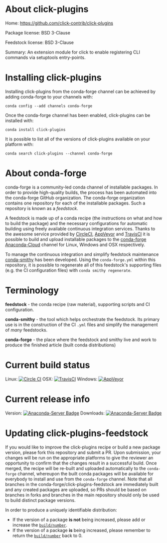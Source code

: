 About click-plugins
===================

Home: https://github.com/click-contrib/click-plugins

Package license: BSD 3-Clause

Feedstock license: BSD 3-Clause

Summary: An extension module for click to enable registering CLI commands via setuptools entry-points.



Installing click-plugins
========================

Installing click-plugins from the conda-forge channel can be achieved by adding conda-forge to your channels with:

```
conda config --add channels conda-forge
```

Once the conda-forge channel has been enabled, click-plugins can be installed with:

```
conda install click-plugins
```

It is possible to list all of the versions of click-plugins available on your platform with:

```
conda search click-plugins --channel conda-forge
```


About conda-forge
=================

conda-forge is a community-led conda channel of installable packages.
In order to provide high-quality builds, the process has been automated into the
conda-forge GitHub organization. The conda-forge organization contains one repository
for each of the installable packages. Such a repository is known as a *feedstock*.

A feedstock is made up of a conda recipe (the instructions on what and how to build
the package) and the necessary configurations for automatic building using freely
available continuous integration services. Thanks to the awesome service provided by
[CircleCI](https://circleci.com/), [AppVeyor](http://www.appveyor.com/)
and [TravisCI](https://travis-ci.org/) it is possible to build and upload installable
packages to the [conda-forge](https://anaconda.org/conda-forge)
[Anaconda-Cloud](http://docs.anaconda.org/) channel for Linux, Windows and OSX respectively.

To manage the continuous integration and simplify feedstock maintenance
[conda-smithy](http://github.com/conda-forge/conda-smithy) has been developed.
Using the ``conda-forge.yml`` within this repository, it is possible to regenerate all of
this feedstock's supporting files (e.g. the CI configuration files) with ``conda smithy regenerate``.


Terminology
===========

**feedstock** - the conda recipe (raw material), supporting scripts and CI configuration.

**conda-smithy** - the tool which helps orchestrate the feedstock.
                   Its primary use is in the construction of the CI ``.yml`` files
                   and simplify the management of *many* feedstocks.

**conda-forge** - the place where the feedstock and smithy live and work to
                  produce the finished article (built conda distributions)

Current build status
====================

Linux: [![Circle CI](https://circleci.com/gh/conda-forge/click-plugins-feedstock.svg?style=shield)](https://circleci.com/gh/conda-forge/click-plugins-feedstock)
OSX: [![TravisCI](https://travis-ci.org/conda-forge/click-plugins-feedstock.svg?branch=master)](https://travis-ci.org/conda-forge/click-plugins-feedstock)
Windows: [![AppVeyor](https://ci.appveyor.com/api/projects/status/github/conda-forge/click-plugins-feedstock?svg=True)](https://ci.appveyor.com/project/conda-forge/click-plugins-feedstock/branch/master)

Current release info
====================
Version: [![Anaconda-Server Badge](https://anaconda.org/conda-forge/click-plugins/badges/version.svg)](https://anaconda.org/conda-forge/click-plugins)
Downloads: [![Anaconda-Server Badge](https://anaconda.org/conda-forge/click-plugins/badges/downloads.svg)](https://anaconda.org/conda-forge/click-plugins)


Updating click-plugins-feedstock
================================

If you would like to improve the click-plugins recipe or build a new
package version, please fork this repository and submit a PR. Upon submission,
your changes will be run on the appropriate platforms to give the reviewer an
opportunity to confirm that the changes result in a successful build. Once
merged, the recipe will be re-built and uploaded automatically to the
`conda-forge` channel, whereupon the built conda packages will be available for
everybody to install and use from the `conda-forge` channel.
Note that all branches in the conda-forge/click-plugins-feedstock are
immediately built and any created packages are uploaded, so PRs should be based
on branches in forks and branches in the main repository should only be used to
build distinct package versions.

In order to produce a uniquely identifiable distribution:
 * If the version of a package **is not** being increased, please add or increase
   the [``build/number``](http://conda.pydata.org/docs/building/meta-yaml.html#build-number-and-string).
 * If the version of a package **is** being increased, please remember to return
   the [``build/number``](http://conda.pydata.org/docs/building/meta-yaml.html#build-number-and-string)
   back to 0.
